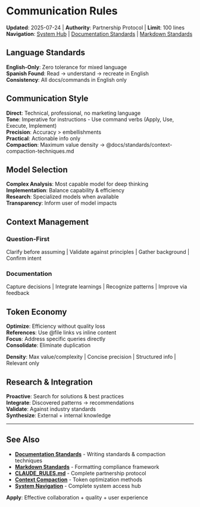 # Communication Rules

**Updated**: 2025-07-24 | **Authority**: Partnership Protocol | **Limit**: 100 lines  
**Navigation**: [System Hub](../navigation/index.md) | [Documentation Standards](documentation-standards.md) | [Markdown Standards](markdown-standards.md)

## Language Standards
**English-Only**: Zero tolerance for mixed language  
**Spanish Found**: Read → understand → recreate in English  
**Consistency**: All docs/commands in English only

## Communication Style
**Direct**: Technical, professional, no marketing language  
**Tone**: Imperative for instructions - Use command verbs (Apply, Use, Execute, Implement)  
**Precision**: Accuracy > embellishments  
**Practical**: Actionable info only  
**Compaction**: Maximum value density → @docs/standards/context-compaction-techniques.md

## Model Selection
**Complex Analysis**: Most capable model for deep thinking  
**Implementation**: Balance capability & efficiency  
**Research**: Specialized models when available  
**Transparency**: Inform user of model impacts

## Context Management
### Question-First
Clarify before assuming | Validate against principles | Gather background | Confirm intent

### Documentation
Capture decisions | Integrate learnings | Recognize patterns | Improve via feedback

## Token Economy
**Optimize**: Efficiency without quality loss  
**References**: Use @file links vs inline content  
**Focus**: Address specific queries directly  
**Consolidate**: Eliminate duplication

**Density**: Max value/complexity | Concise precision | Structured info | Relevant only

## Research & Integration
**Proactive**: Search for solutions & best practices  
**Integrate**: Discovered patterns → recommendations  
**Validate**: Against industry standards  
**Synthesize**: External + internal knowledge

---

## See Also
- **[Documentation Standards](documentation-standards.md)** - Writing standards & compaction techniques
- **[Markdown Standards](markdown-standards.md)** - Formatting compliance framework
- **[CLAUDE_RULES.md](../../CLAUDE_RULES.md)** - Complete partnership protocol
- **[Context Compaction](../standards/context-compaction-techniques.md)** - Token optimization methods
- **[System Navigation](../navigation/index.md)** - Complete system access hub

**Apply**: Effective collaboration + quality + user experience